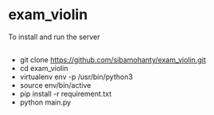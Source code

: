 # exam_violin

To install and run the server
##
* git clone https://github.com/sibamohanty/exam_violin.git
* cd exam_violin
* virtualenv env -p /usr/bin/python3
* source env/bin/active
* pip install -r requirement.txt
* python main.py
